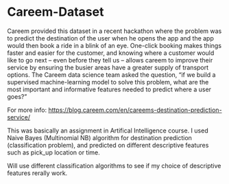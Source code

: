 # Careem-Dataset
Careem provided this dataset in a recent hackathon where the problem was to predict the destination of the user when he opens the app and the app would then book a ride in a blink of an eye.   One-click booking makes things faster and easier for the customer, and knowing where a customer would like to go next – even before they tell us – allows careem to improve their service by ensuring the busier areas have a greater supply of transport options.  The Careem data science team asked the question, “if we build a supervised machine-learning  model to solve this problem, what are the most important and informative features needed to predict where a user goes?” 

For more info: https://blog.careem.com/en/careems-destination-prediction-service/

This was basically an assignment in Artifical Intelligence course. I used Naive Bayes (Multinomial NB) algorithm for destination prediction (classification problem), and predicted on different descriptive features such as pick_up location or time. 

Will use different classification algorithms to see if my choice of descriptive features rerally work. 
